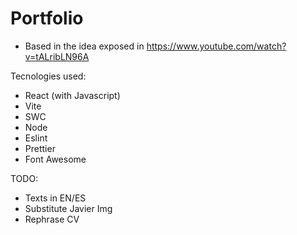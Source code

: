 # Portfolio

- Based in the idea exposed in https://www.youtube.com/watch?v=tALribLN96A

Tecnologies used:

- React (with Javascript)
- Vite
- SWC
- Node
- Eslint
- Prettier
- Font Awesome

TODO:

- Texts in EN/ES
- Substitute Javier Img
- Rephrase CV
